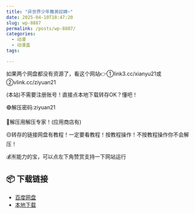 ```yaml
---
title: "异世界少年舞男奴婢~"
date: 2025-04-10T18:47:20
slug: wp-8887
permalink: /posts/wp-8887/
categories:
  - 动漫
  - 动漫盖
tags:

---
```


如果两个网盘都没有资源了，看这个网站👉①link3.cc/xianyu21或②vlink.cc/ziyuan21

(本站)不需要注册账号！直接点本地下载转存OK？懂吧！

🟢解压密码:ziyuan21

🔵解压用解压专家！(应用商店有)

🟡转存的链接网盘有教程！一定要看教程！按教程操作！不按教程操作你不会解压！

💰🈶能力的宝，可以点左下角赞赏支持一下网站运行

## 📦 下载链接
- [百度网盘](https://blziyuan21.com/pay-download/8887?key=ef23c65994&down_id=0)
- [本地下载](https://blziyuan21.com/pay-download/8887?key=ef23c65994&down_id=1)

